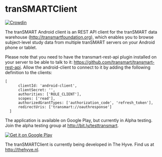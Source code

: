tranSMARTClient
===============
[![Crowdin](https://d322cqt584bo4o.cloudfront.net/transmart-android/localized.svg)](https://crowdin.com/project/transmart-android)

The tranSMART Android client is an REST API client for the tranSMART data warehouse (http://transmartfoundation.org), which enables you to browse subject-level study data from multiple tranSMART servers on your Android phone or tablet.  

Please note that you need to have the transmart-rest-api plugin installed on your server to be able to talk to it: https://github.com/transmart/transmart-rest-api. Allow the android-client to connect to it by adding the following definition to the clients:
```
[  
      clientId: 'android-client',  
      clientSecret: '',  
      authorities: ['ROLE_CLIENT'],  
      scopes: ['read'],  
      authorizedGrantTypes: ['authorization_code', 'refresh_token'],  
      redirectUris: ['transmart://oauthresponse']  
  ]
  ```

The application is available on Google Play, but currently in Alpha testing. Join the alpha testing group at http://bit.ly/testtransmart.

[![Get it on Google Play](https://developer.android.com/images/brand/en_generic_rgb_wo_45.png)](https://play.google.com/store/apps/details?id=nl.thehyve.transmartclient)

The tranSMARTClient is currently being developed in The Hyve. Find us at http://thehyve.nl.

